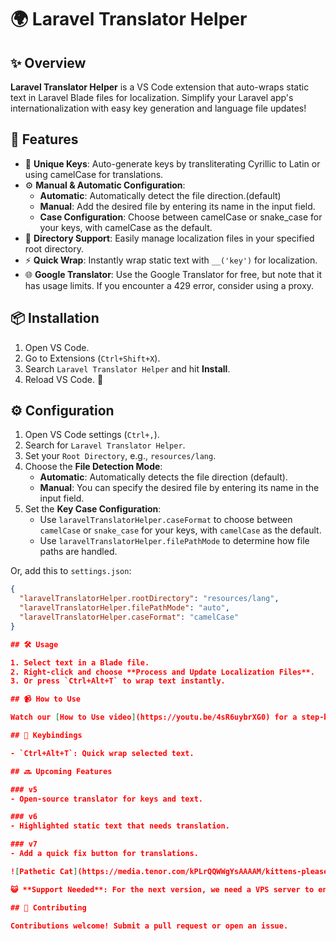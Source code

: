 # 🌍 Laravel Translator Helper

## ✨ Overview

**Laravel Translator Helper** is a VS Code extension that auto-wraps static text in Laravel Blade files for localization. Simplify your Laravel app's internationalization with easy key generation and language file updates!


## 🚀 Features

- 🔑 **Unique Keys**: Auto-generate keys by transliterating Cyrillic to Latin or using camelCase for translations.
- ⚙️ **Manual & Automatic Configuration**: 
  - **Automatic**: Automatically detect the file direction.(default)
  - **Manual**: Add the desired file by entering its name in the input field.
  - **Case Configuration**: Choose between camelCase or snake_case for your keys, with camelCase as the default.
- 📂 **Directory Support**: Easily manage localization files in your specified root directory.
- ⚡ **Quick Wrap**: Instantly wrap static text with `__('key')` for localization.
- 🌐 **Google Translator**: Use the Google Translator for free, but note that it has usage limits. If you encounter a 429 error, consider using a proxy.


## 📦 Installation

1. Open VS Code.
2. Go to Extensions (`Ctrl+Shift+X`).
3. Search `Laravel Translator Helper` and hit **Install**.
4. Reload VS Code. 🎉

## ⚙️ Configuration

1. Open VS Code settings (`Ctrl+,`).
2. Search for `Laravel Translator Helper`.
3. Set your `Root Directory`, e.g., `resources/lang`.
4. Choose the **File Detection Mode**:
   - **Automatic**: Automatically detects the file direction (default).
   - **Manual**: You can specify the desired file by entering its name in the input field.
5. Set the **Key Case Configuration**:
   - Use `laravelTranslatorHelper.caseFormat` to choose between `camelCase` or `snake_case` for your keys, with `camelCase` as the default.
   - Use `laravelTranslatorHelper.filePathMode` to determine how file paths are handled.

Or, add this to `settings.json`:

```json
{
  "laravelTranslatorHelper.rootDirectory": "resources/lang",
  "laravelTranslatorHelper.filePathMode": "auto",
  "laravelTranslatorHelper.caseFormat": "camelCase"
}

## 🛠️ Usage

1. Select text in a Blade file.
2. Right-click and choose **Process and Update Localization Files**.
3. Or press `Ctrl+Alt+T` to wrap text instantly.

## 📹 How to Use

Watch our [How to Use video](https://youtu.be/4sR6uybrXG0) for a step-by-step guide on using this extension.

## 🎹 Keybindings

- `Ctrl+Alt+T`: Quick wrap selected text.

## 🔜 Upcoming Features

### v5
- Open-source translator for keys and text.

### v6
- Highlighted static text that needs translation.

### v7
- Add a quick fix button for translations.

![Pathetic Cat](https://media.tenor.com/kPLrQQWWgYsAAAAM/kittens-please.gif)

😺 **Support Needed**: For the next version, we need a VPS server to enhance functionality. This will help all Laravel users. Thank you for your support! You can buy me a coffee [here](https://buymeacoffee.com/ilmedova).

## 🤝 Contributing

Contributions welcome! Submit a pull request or open an issue.


